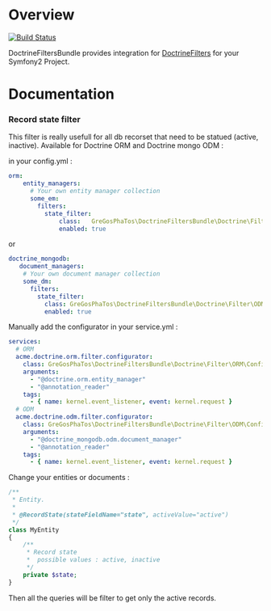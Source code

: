 # Overview
[![Build Status](https://travis-ci.org/GreGosPhaTos/DoctrineFiltersBundle.svg)](https://travis-ci.org/GreGosPhaTos/DoctrineFiltersBundle)

DoctrineFiltersBundle provides integration for [DoctrineFilters](http://doctrine-orm.readthedocs.org/en/latest/reference/filters.html) for your Symfony2 Project.

# Documentation
 
### Record state filter

This filter is really usefull for all db recorset that need to be statued (active, inactive).
Available for Doctrine ORM and Doctrine mongo ODM : 

in your config.yml : 
```yaml
orm:
    entity_managers:
      # Your own entity manager collection
      some_em:
        filters:
          state_filter:
              class:   GreGosPhaTos\DoctrineFiltersBundle\Doctrine\Filter\ORM\RecordStateFilter
              enabled: true
```

or

```yaml
doctrine_mongodb:
   document_managers:
    # Your own document manager collection
    some_dm:
      filters:
        state_filter:
          class: GreGosPhaTos\DoctrineFiltersBundle\Doctrine\Filter\ODM\RecordStateFilter
          enabled: true

```

Manually add the configurator in your service.yml :

```yaml
services:
  # ORM
  acme.doctrine.orm.filter.configurator:
    class: GreGosPhaTos\DoctrineFiltersBundle\Doctrine\Filter\ORM\Configurator
    arguments:
      - "@doctrine.orm.entity_manager"
      - "@annotation_reader"
    tags:
      - { name: kernel.event_listener, event: kernel.request }
  # ODM
  acme.doctrine.odm.filter.configurator:
    class: GreGosPhaTos\DoctrineFiltersBundle\Doctrine\Filter\ODM\Configurator
    arguments:
      - "@doctrine_mongodb.odm.document_manager"
      - "@annotation_reader"
    tags:
      - { name: kernel.event_listener, event: kernel.request }
```

Change your entities or documents : 

```php
/**
 * Entity.
 *
 * @RecordState(stateFieldName="state", activeValue="active")
 */
class MyEntity
{
    /**
     * Record state 
     *  possible values : active, inactive
     */
    private $state;
}
```

Then all the queries will be filter to get only the active records.
